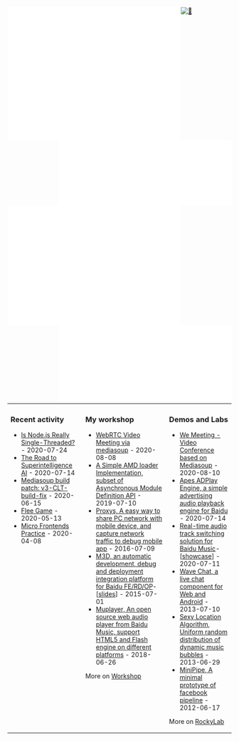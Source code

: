 
<!--
**enimo/enimo** is a ✨ _special_ ✨ repository because its `README.md` (this file) appears on your GitHub profile.

- 🔭 I’m currently working on ...
- 🌱 I’m currently learning ...
- 👯 I’m looking to collaborate on ...
- 🤔 I’m looking for help with ...
- 💬 Ask me about ...
- 📫 How to reach me: ...
- 😄 Pronouns: ...
- ⚡ Fun fact: ...
-->


<!-- [<img align="left" width="390" alt="🦑" src="/github-metrics.svg">](https://github.com/sponsors/enimo) -->
[<img align="left" width="390" alt="🦑" src="/metrics.base.svg">](https://github.com/sponsors/enimo)
[<img align="right" width="390" alt="🦑" src="/metrics.plugin.languages.indepth.svg">](#)
[<img align="right" width="390" alt="🦑" src="/metrics.plugin.topics.icons.svg">](#)

[<img align="left" width="390" alt="🦑" src="/metrics.plugin.isocalendar.fullyear.svg">](#)
[<img align="right" width="390" alt="🦑" src="/metrics.plugin.achievements.compact.svg">](#)

<!-- [<img align="right" width="390" height="80" alt="🦑" src="https://gist.githubusercontent.com/lowlighter/3c6eaedf50273adfb7a510822672f570/raw/placeholder.svg">](#) -->
[<img width="100%" height="1" alt="🦑" src="https://gist.githubusercontent.com/lowlighter/3c6eaedf50273adfb7a510822672f570/raw/placeholder.svg">](#)


<table><tr><td valign="top">

### Recent activity
<!-- recent feed starts -->
* [Is Node.js Really Single-Threaded?](https://medium.com/better-programming/is-node-js-really-single-threaded-7ea59bcc8d64) - 2020-07-24
* [The Road to Superintelligence AI](https://waitbutwhy.com/2015/01/artificial-intelligence-revolution-1.html) - 2020-07-14
* [Mediasoup build patch: v3-CLT-build-fix](https://github.com/enimo/mediasoup/commit/4b5cab397225ce145be6833c5b1dda2d1eb5487e) - 2020-06-15
* [Flee Game](http://flee.enimo.cn/) - 2020-05-13
* [Micro Frontends Practice](https://martinfowler.com/articles/micro-frontends.html) - 2020-04-08
<!--
* [Visualgo, algorithm visualization](https://visualgo.net/en) - 2020-07-08
* [12factor](https://12factor.net/codebase) - 2020-03-12
More [recent activity](https://github.com/enimo) 
-->
</td><td valign="top">

### My workshop
<!-- works starts -->
* [WebRTC Video Meeting via mediasoup](https://github.com/enimo/we-meeting) - 2020-08-08
* [A Simple AMD loader Implementation, subset of Asynchronous Module Definition API](https://github.com/enimo/amd-loader) - 2019-07-10
* [Proxys, A easy way to share PC network with mobile device, and capture network traffic to debug mobile app](https://www.npmjs.com/package/proxys) - 2016-07-09
* [M3D, an automatic development, debug and deployment integration platform for Baidu FE/RD/OP](https://github.com/enimo/m3d)-\[[slides](https://886.enimo.cn/fe8899/instantmerge/)\] - 2015-07-01
* [Muplayer, An open source web audio player from Baidu Music, support HTML5 and Flash engine on different platforms](https://886.enimo.cn/muplayer/doc/) - 2018-06-26
<!-- works ends -->
More on [Workshop](https://github.com/enimo?tab=repositories)
</td><td valign="top">

### Demos and Labs
<!-- demos starts -->
* [We Meeting - Video Conference based on Mediasoup](https://meet.enimo.cn/) - 2020-08-10
* [Apes ADPlay Engine, a simple advertising audio playback engine for Baidu](https://886.enimo.cn/demo/apes/) - 2020-07-14
* [Real-time audio track switching solution for Baidu Music](https://886.enimo.cn/fe8899/switchquality/)-\[[showcase](https://886.enimo.cn/demo/audiolab/)\] - 2020-07-11
* [Wave Chat, a live chat component for Web and Android](http://wave.enimo.cn/wave) - 2013-07-10
* [Sexy Location Algorithm, Uniform random distribution of dynamic music bubbles](https://886.enimo.cn/fe8899/musiclib/) - 2013-06-29
* [MiniPipe, A minimal prototype of facebook pipeline](https://886.enimo.cn/fe8899/backforward/) - 2012-06-17
<!-- demos ends -->
More on [RockyLab](https://886.enimo.cn/)
</td></tr></table>
